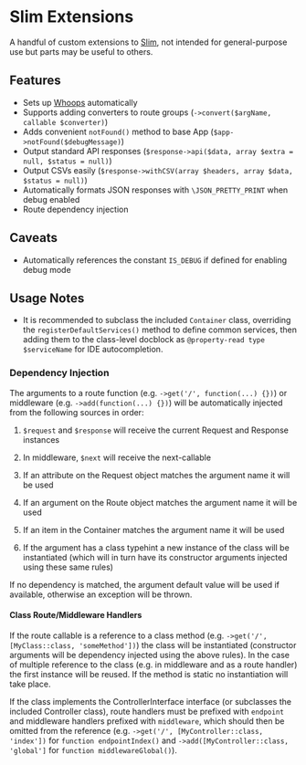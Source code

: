 Slim Extensions
===============

A handful of custom extensions to [Slim](https://www.slimframework.com), not intended for general-purpose use but parts may be useful to others.


Features
--------

- Sets up [Whoops](https://filp.github.io/whoops/) automatically
- Supports adding converters to route groups (`->convert($argName, callable $converter)`)
- Adds convenient `notFound()` method to base App (`$app->notFound($debugMessage)`)
- Output standard API responses (`$response->api($data, array $extra = null, $status = null)`)
- Output CSVs easily (`$response->withCSV(array $headers, array $data, $status = null)`)
- Automatically formats JSON responses with `\JSON_PRETTY_PRINT` when debug enabled
- Route dependency injection


Caveats
-------

- Automatically references the constant `IS_DEBUG` if defined for enabling debug mode


Usage Notes
-----------

- It is recommended to subclass the included `Container` class, overriding the `registerDefaultServices()` method to define common services, then adding them to the class-level docblock as `@property-read type $serviceName` for IDE autocompletion.


### Dependency Injection

The arguments to a route function (e.g. `->get('/', function(...) {})`) or middleware (e.g. `->add(function(...) {})`) will be automatically injected from the following sources in order:

1. `$request` and `$response` will receive the current Request and Response instances

2. In middleware, `$next` will receive the next-callable

3. If an attribute on the Request object matches the argument name it will be used

4. If an argument on the Route object matches the argument name it will be used

5. If an item in the Container matches the argument name it will be used

6. If the argument has a class typehint a new instance of the class will be instantiated (which will in turn have its constructor arguments injected using these same rules)

If no dependency is matched, the argument default value will be used if available, otherwise an exception will be thrown.

#### Class Route/Middleware Handlers

If the route callable is a reference to a class method (e.g. `->get('/', [MyClass::class, 'someMethod'])`) the class will be instantiated (constructor arguments will be dependency injected using the above rules). In the case of multiple reference to the class (e.g. in middleware and as a route handler) the first instance will be reused. If the method is static no instantiation will take place.

If the class implements the ControllerInterface interface (or subclasses the included Controller class), route handlers must be prefixed with `endpoint` and middleware handlers prefixed with `middleware`, which should then be omitted from the reference (e.g. `->get('/', [MyController::class, 'index'])` for `function endpointIndex()` and `->add([MyController::class, 'global']` for `function middlewareGlobal()`). 
